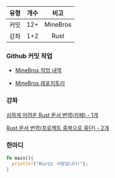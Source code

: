 | 유형 | 개수 | 비고 |
| :--: | :--: | :--: |
| 커밋 |  12+ | MineBros |
| 강좌 |  1+2 | Rust |


### Github 커밋 작업
- [MineBros 작업 내역](https://github.com/if-Team/PMMP-Plugins/commits/master?author=ns827)

- [MineBros 레포지토리](https://github.com/ns827/MineBros)

### 강좌
[심하게 어려운 Rust 문서 번역(카페) - 1개](http://cafe.naver.com/minecraftpe/2267942)

[Rust 문서 번역(프로젝트 중복으로 중단) - 2개](https://github.com/rustdoc-kr/book)

### 한마디
```Rust
fn main(){
  println!("Rust는 사랑입니다!");
}
```
